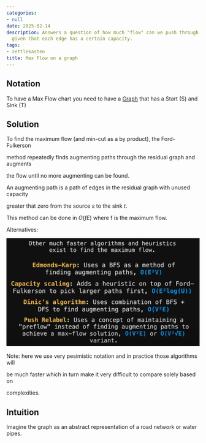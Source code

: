 ```yaml
---
categories:
- null
date: 2025-02-14
description: Answers a question of how much "flow" can we push through the network
  given that each edge has a certain capacity.
tags:
- zettlekasten
title: Max Flow on a graph
---
```


## Notation

To have a Max Flow chart you need to have a [Graph](Graph.md) that has a Start (S) and Sink (T)

## Solution

To find the maximum flow (and min-cut as a by product), the Ford-Fulkerson

method repeatedly finds augmenting paths through the residual graph and augments

the flow until no more augmenting can be found. 

An augmenting path is a path of edges in the residual graph with unused capacity

greater that zero from the source $s$ to the sink $t$.

This method can be done in $O(fE)$ where f is the maximum flow. 

Alternatives:

![Pasted image 20221102235228](attachments/Pasted%20image%2020221102235228.png)

Note: here we use very pesimistic notation and in practice those algorithms will

be much faster which in turn make it very difficult to compare solely based on

complexities.

## Intuition

Imagine the graph as an abstract representation of a road network or water pipes.
